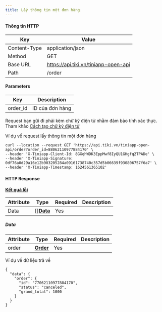 ```yaml
---
title: Lấy thông tin một đơn hàng
---
```


#### Thông tin HTTP

| Key          | Value                                |
| ------------ | ------------------------------------ |
| Content-Type | application/json                     |
| Method       | GET                                  |
| Base URL     | https://api.tiki.vn/tiniapp-open-api |
| Path         | /order                               |

#### Parameters

| Key      | Description     |
| -------- | --------------- |
| order_id | ID của đơn hàng |

Request bạn gửi đi phải kèm chữ ký điện tử nhằm đảm bảo tính xác thực. Tham khảo [Cách tạo chữ ký điện tử](../calculate-signature.md)

Ví dụ về request lấy thông tin một đơn hàng

```
curl --location --request GET 'https://api.tiki.vn/tiniapp-open-api/order?order_id=88062110977884170' \
--header 'X-Tiniapp-Client-Id: 8GXqhWDK3EppMwf8IyQU1GHgfq2TPADe' \
--header 'X-Tiniapp-Signature: 0df76a0d29a16e12b903205284a09161738740c357d5b06639f930806757f6a7' \
--header 'X-Tiniapp-Timestamp: 1624561365102'
```

#### HTTP Response

[**Kết quả lỗi**](error-code)

| Attribute | Type                | Required | Description |
| --------- | ------------------- | -------- | ----------- |
| Data      | []**[Data](#data)** | Yes      |             |

##### Data
| Attribute | Type                            | Required | Description |
| --------- | ------------------------------- | -------- | ----------- |
| order     | **[Order](create-order#order)** | Yes      |             |

Ví dụ về dữ liệu trả về

```
{
  "data": {
    "order": {
      "id": "77062110977884170",
      "status": "canceled",
      "grand_total": 1000
    }
  }
}
```